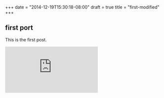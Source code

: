 +++
date = "2014-12-19T15:30:18-08:00"
draft = true
title = "first-modified"
+++

## first port

This is the first post.


[![Analytics](https://kubernetes-site.appspot.com/UA-36037335-10/GitHub/git-sync/demo/blog/content/post/first.md?pixel)]()
